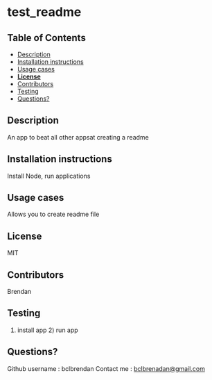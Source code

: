 # **test_readme**
  ## **Table of Contents**
  - [Description](#description)
  - [Installation instructions](#installation-instructions)
  - [Usage cases](#usage-cases)
  - [**License**](#license)
  - [Contributors](#contributors)
  - [Testing](#testing)
  - [Questions?](#questions)

  ## Description
  An app to beat all other appsat creating a readme
  ## Installation instructions
  Install Node, run applications
  ## Usage cases
  Allows you to create readme file
  ## **License**
  MIT
  ## Contributors
  Brendan
  ## Testing
  1) install app 2) run app
  ## Questions?
  Github username :  bclbrendan
  Contact me : bclbrenadan@gmail.com
